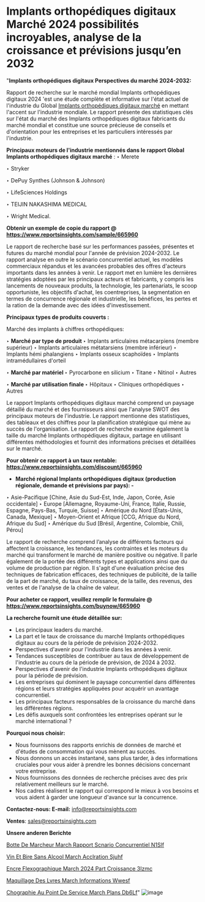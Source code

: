 # Implants orthopédiques digitaux Marché 2024 possibilités incroyables, analyse de la croissance et prévisions jusqu’en 2032

   "<strong>Implants orthopédiques digitaux Perspectives du marché 2024-2032:</strong>

Rapport de recherche sur le marché mondial Implants orthopédiques digitaux 2024 'est une étude complète et informative sur l'état actuel de l'industrie du Global <a href=https://www.reportsinsights.com/sample/665960>Implants orthopédiques digitaux marché</a> en mettant l'accent sur l'industrie mondiale. Le rapport présente des statistiques clés sur l'état du marché des Implants orthopédiques digitaux fabricants du marché mondial et constitue une source précieuse de conseils et d'orientation pour les entreprises et les particuliers intéressés par l'industrie.

<strong>Principaux moteurs de l'industrie mentionnés dans le rapport Global Implants orthopédiques digitaux marché</strong> :
‣ Merete

‣ Stryker

‣ DePuy Synthes (Johnson & Johnson)

‣ LifeSciences Holdings

‣ TEIJIN NAKASHIMA MEDICAL

‣ Wright Medical.

<strong>Obtenir un exemple de copie du rapport @ <a href=https://www.reportsinsights.com/sample/665960>https://www.reportsinsights.com/sample/665960</a></strong>

Le rapport de recherche basé sur les performances passées, présentes et futures du marché mondial pour l'année de prévision 2024-2032. Le rapport analyse en outre le scénario concurrentiel actuel, les modèles commerciaux répandus et les avancées probables des offres d'acteurs importants dans les années à venir. Le rapport met en lumière les dernières stratégies adoptées par les principaux acteurs et fabricants, y compris les lancements de nouveaux produits, la technologie, les partenariats, le scoop opportuniste, les objectifs d'achat, les coentreprises, la segmentation en termes de concurrence régionale et industrielle, les bénéfices, les pertes et la ration de la demande avec des idées d'investissement.

<strong>Principaux types de produits couverts :</strong>

Marché des implants à chiffres orthopédiques:

‣  <strong> Marché par type de produit </strong>
‣ Implants articulaires métacarpiens (membre supérieur)
‣ Implants articulaires métatarsiens (membre inférieur)
‣ Implants hémi phalangiens
‣ Implants osseux scaphoïdes
‣ Implants intramédullaires d'orteil

‣  <strong> Marché par matériel </strong>
‣ Pyrocarbone en silicium
‣ Titane
‣ Nitinol
‣ Autres

‣  <strong> <strong> Marché par utilisation finale </strong> </strong>
‣ Hôpitaux
‣ Cliniques orthopédiques
‣ Autres

Le rapport Implants orthopédiques digitaux marché comprend un paysage détaillé du marché et des fournisseurs ainsi que l'analyse SWOT des principaux moteurs de l'industrie. Le rapport mentionne des statistiques, des tableaux et des chiffres pour la planification stratégique qui mène au succès de l'organisation. Le rapport de recherche examine également la taille du marché Implants orthopédiques digitaux, partage en utilisant différentes méthodologies et fournit des informations précises et détaillées sur le marché.

<strong>Pour obtenir ce rapport à un taux rentable: <a href=https://www.reportsinsights.com/discount/665960>https://www.reportsinsights.com/discount/665960</a></strong>
<ul>
  <li><strong>Marché régional Implants orthopédiques digitaux (production régionale, demande et prévisions par pays): -</strong></li>
</ul>
‣ Asie-Pacifique [Chine, Asie du Sud-Est, Inde, Japon, Corée, Asie occidentale]
‣ Europe [Allemagne, Royaume-Uni, France, Italie, Russie, Espagne, Pays-Bas, Turquie, Suisse]
‣ Amérique du Nord [États-Unis, Canada, Mexique]
‣ Moyen-Orient et Afrique [CCG, Afrique du Nord, Afrique du Sud]
‣ Amérique du Sud [Brésil, Argentine, Colombie, Chili, Pérou]

Le rapport de recherche comprend l’analyse de différents facteurs qui affectent la croissance, les tendances, les contraintes et les moteurs du marché qui transforment le marché de manière positive ou négative. Il parle également de la portée des différents types et applications ainsi que du volume de production par région. Il s'agit d'une évaluation précise des techniques de fabrication efficaces, des techniques de publicité, de la taille de la part de marché, du taux de croissance, de la taille, des revenus, des ventes et de l'analyse de la chaîne de valeur.

<strong>Pour acheter ce rapport, veuillez remplir le formulaire @   <a href=https://www.reportsinsights.com/buynow/665960>https://www.reportsinsights.com/buynow/665960</a></strong>

<strong>La recherche fournit une étude détaillée sur:</strong>
<ul>
  <li>Les principaux leaders du marché.</li>
  <li>La part et le taux de croissance du marché Implants orthopédiques digitaux au cours de la période de prévision 2024-2032.</li>
  <li>Perspectives d'avenir pour l'industrie dans les années à venir.</li>
  <li>Tendances susceptibles de contribuer au taux de développement de l'industrie au cours de la période de prévision, de 2024 à 2032.</li>
  <li>Perspectives d'avenir de l'industrie Implants orthopédiques digitaux pour la période de prévision.</li>
  <li>Les entreprises qui dominent le paysage concurrentiel dans différentes régions et leurs stratégies appliquées pour acquérir un avantage concurrentiel.</li>
  <li>Les principaux facteurs responsables de la croissance du marché dans les différentes régions.</li>
  <li>Les défis auxquels sont confrontées les entreprises opérant sur le marché international ?</li>
</ul>
<strong>Pourquoi nous choisir:</strong>
<ul>
  <li>Nous fournissons des rapports enrichis de données de marché et d'études de consommation qui vous mènent au succès.</li>
  <li>Nous donnons un accès instantané, sans plus tarder, à des informations cruciales pour vous aider à prendre les bonnes décisions concernant votre entreprise.</li>
  <li>Nous fournissons des données de recherche précises avec des prix relativement meilleurs sur le marché.</li>
  <li>Nos cadres réalisent le rapport qui correspond le mieux à vos besoins et vous aident à garder une longueur d'avance sur la concurrence.</li>
</ul>
<strong>Contactez-nous:
</strong><strong>E-mail:</strong> <a href=mailto:info@reportsinsights.com>info@reportsinsights.com</a>

<strong>Ventes</strong>: <a href=mailto:sales@reportsinsights.com>sales@reportsinsights.com</a>

<strong>Unsere anderen Berichte</strong>

<a href=https://www.linkedin.com/pulse/botte-de-marcheur-march%C3%A9-rapport-sc%C3%A9nario-concurrentiel-n1slf/>Botte De Marcheur March Rapport Scnario Concurrentiel N1Slf</a>

<a href=https://www.linkedin.com/pulse/vin-et-bi%C3%A8re-sans-alcool-march%C3%A9-acc%C3%A9l%C3%A9ration-sjuhf/>Vin Et Bire Sans Alcool March Acclration Sjuhf</a>

<a href=https://www.linkedin.com/pulse/encre-flexographique-march%C3%A9-2024-part-croissance-3izmc/>Encre Flexographique March 2024 Part Croissance 3Izmc</a>

<a href=https://www.linkedin.com/pulse/maquillage-des-l%C3%A8vres-march%C3%A9-informations-wwesf/>Maquillage Des Lvres March Informations Wwesf</a>

<a href=https://www.linkedin.com/pulse/%C3%A9chographie-au-point-de-service-march%C3%A9-plans-db6lf/>Chographie Au Point De Service March Plans Db6Lf</a>"
![image](https://github.com/daminid12/RImarketgrowth/assets/158430485/30306a50-f7f4-41e3-a111-8d3af7daea9f)
